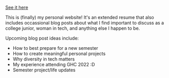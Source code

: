 [See it here](https://karolinagroszewska.github.io/)


This is (finally) my personal website! It's an extended resume that also includes occassional blog posts about what I find important to discuss as a college junior, woman in tech, and anything else I happen to be.

Upcoming blog post ideas include:
- How to best prepare for a new semester
- How to create meaningful personal projects
- Why diversity in tech matters
- My experience attending GHC 2022 :D
- Semester project/life updates
